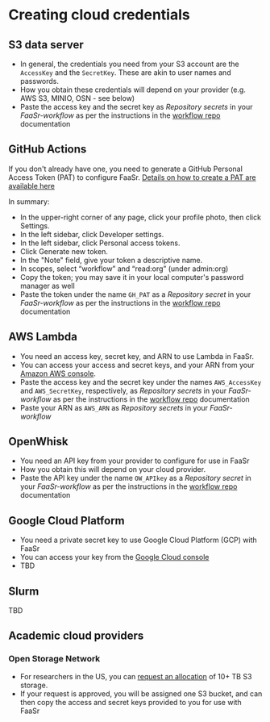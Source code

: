 # Creating cloud credentials

## S3 data server

- In general, the credentials you need from your S3 account are the `AccessKey` and the `SecretKey`. These are akin to user names and passwords.
- How you obtain these credentials will depend on your provider (e.g. AWS S3, MINIO, OSN - see below)
- Paste the access key and the secret key as _Repository secrets_ in your _FaaSr-workflow_ as per the instructions in the [workflow repo] documentation

## GitHub Actions

If you don't already have one, you need to generate a GitHub Personal Access Token (PAT) to configure FaaSr.
[Details on how to create a PAT are available here](https://docs.github.com/en/authentication/keeping-your-account-and-data-secure/managing-your-personal-access-tokens#creating-a-personal-access-token-classic)

In summary:

- In the upper-right corner of any page, click your profile photo, then click Settings.
- In the left sidebar, click Developer settings.
- In the left sidebar, click Personal access tokens.
- Click Generate new token.
- In the "Note" field, give your token a descriptive name.
- In scopes, select “workflow” and “read:org” (under admin:org)
- Copy the token; you may save it in your local computer's password manager as well
- Paste the token under the name `GH_PAT` as a _Repository secret_ in your _FaaSr-workflow_ as per the instructions in the [workflow repo] documentation

## AWS Lambda

- You need an access key, secret key, and ARN to use Lambda in FaaSr.
- You can access your access and secret keys, and your ARN from your [Amazon AWS console](https://console.aws.amazon.com/console/home).
- Paste the access key and the secret key under the names `AWS_AccessKey` and `AWS_SecretKey`, respectively, as _Repository secrets_ in your _FaaSr-workflow_ as per the instructions in the [workflow repo] documentation
- Paste your ARN as `AWS_ARN` as _Repository secrets_ in your _FaaSr-workflow_

## OpenWhisk

- You need an API key from your provider to configure for use in FaaSr
- How you obtain this will depend on your cloud provider.
- Paste the API key under the name `OW_APIkey` as a _Repository secret_ in your _FaaSr-workflow_ as per the instructions in the [workflow repo] documentation

## Google Cloud Platform

- You need a private secret key to use Google Cloud Platform (GCP) with FaaSr
- You can access your key from the [Google Cloud console](https://console.cloud.google.com)
- TBD

## Slurm

TBD

## Academic cloud providers

### Open Storage Network

- For researchers in the US, you can [request an allocation](https://www.openstoragenetwork.org/get-involved/get-an-allocation/) of 10+ TB S3 storage.
- If your request is approved, you will be assigned one S3 bucket, and can then copy the access and secret keys provided to you for use with FaaSr

[workflow repo]: workflow_repo.md
